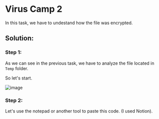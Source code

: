 <h1>Virus Camp 2</h1>

In this task, we have to undestand how the file was encrypted.

<h2>Solution: </h2>

<h3>Step 1:</h3>

As we can see in the previous task, we have to analyze the file located in `Temp` folder.

So let's start.

![image](https://github.com/user-attachments/assets/889db7ac-de63-4437-90e8-ec50f9877610)

<h3>Step 2:</h3>

Let's use the notepad or another tool to paste this code. (I used Notion).






